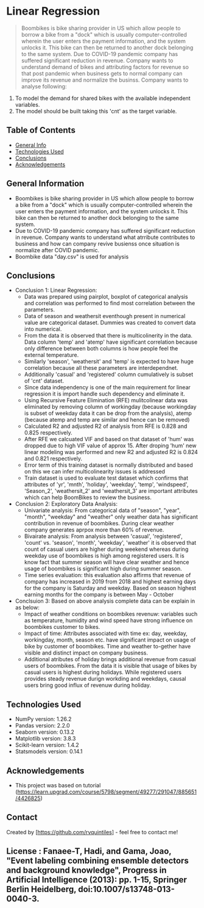 # Linear Regression
> Boombikes is bike sharing provider in US which allow people to borrow a bike from a "dock" which is usually computer-controlled wherein the user enters the payment information, and the system unlocks it. This bike can then be returned to another dock belonging to the same system. Due to COVID-19 pandemic company has suffered significant reduction in revenue. Company wants to understand demand of bikes and attributing factors for revenue so that post pandemic when business gets to normal company can improve its revenue and normalize the businss. Company wants to analyse following:
1. To model the demand for shared bikes with the available independent variables. 
2. The model should be built taking this 'cnt' as the target variable.


## Table of Contents
* [General Info](#general-information)
* [Technologies Used](#technologies-used)
* [Conclusions](#conclusions)
* [Acknowledgements](#acknowledgements)

<!-- You can include any other section that is pertinent to your problem -->

## General Information
- Boombikes is bike sharing provider in US which allow people to borrow a bike from a "dock" which is usually computer-controlled wherein the user enters the payment information, and the system unlocks it. This bike can then be returned to another dock belonging to the same system.
- Due to COVID-19 pandemic company has suffered significant reduction in revenue. Company wants to understand what atrribute contributes to business and how can company revive busienss once situation is normalize after COVID pandemic.
- Boombike data "day.csv" is used for analysis

<!-- You don't have to answer all the questions - just the ones relevant to your project. -->

## Conclusions
- Conclusion 1: Linear Regression:
    - Data was prepared using pairplot, boxplot of categorical analysis and correlation was performed to find most correlation between the parameters.
    - Data of season and weathersit eventhough present in numerical value are categorical dataset. Dummies was created to convert data into numerical.
    - From the data it is observed that there is multicolinerity in the data. Data column 'temp' and 'atemp' have significant correlation because only difference between both columns is how people feel the external temperature. 
    - Similarly 'season', 'weathersit' and 'temp' is expected to have huge correlation because all these parameters are interdependnet. 
    - Additionally 'casual' and 'registered' column cumulatively is subset of 'cnt' dataset. 
    - Since data independency is one of the main requirement for linear regression it is import handle such dependency and eliminate it.
    - Using Recursive Feature Elimination (RFE) mulitcolinear data was eliminated by removing column of workingday (because workingday is subset of weekday data it can be drop from the analysis), atemp (because atemp and temp are similar and hence can be removed)
    - Calculated R2 and adjusted R2 of analysis from RFE  is 0.828 and 0.825 respectively.
    - After RFE we calcuated VIF and based on that dataset of 'hum' was dropped due to high VIF value of approx 15. After droping 'hum' new linear modeling was performed and new R2 and adjusted R2 is 0.824 and 0.821 respectively. 
    - Error term of this training dataset is normally distributed and based on this we can infer multicolinearity issues is addressed
    - Train dataset is used to evaluate test dataset which confirms that attributes of 'yr', 'mnth', 'holiday', 'weekday', 'temp', 'windspeed', 'Season_2', 'weathersit_2' and 'weathersit_3' are important attributes which can help BoomBikes to review the business.  
- Conclusion 2: Exploratory Data Analysis:
    - Univariate analysis: From categorical data of "season", "year", "month", "weekday" and "weather" only weather data has significant contribution in revenue of boombikes. During clear weather company generates aprpox more than 60% of revenue.
    - Bivairate analysis: From analysis between 'casual', 'registered', 'count' vs. 'season', 'month', 'weekday', 'weather' it is observed that count of casual users are higher during weekend whereas during weekday use of boombikes is high among registered users. It is know fact that summer season will have clear weather and hence usage of boombikes is significant high during summer season.
    - Time series evaluation: this evaluation also affirms that revenue of company has increased in 2019 from 2018 and highest earning days for the company is Saturday and weekday. Based on season highest earning months for the company is between May - October
- Conclsuion 3: Based on above analysis complete data can be explain in as below:
    - Impact of weather conditions on boombikes revenuw: variables such as temperature, humidity and wind speed have strong influence on boombikes customer to bikes. 
    - Impact of time: Attributes associated with time ex: day, weekday, workingday, month, season etc. have significant impact on usage of bike by customer of boombikes. Time and weather to-gether have visible and distinct impact on company business.
    - Additional atributes of holiday brings additional revenue from casual users of boombikes. From the data it is visible that usage of bikes by casual users is highest during holidays. While registered users provides steady revenue durign workding and weekdays, causal users bring good influx of revenuw during holiday.

## Technologies Used
- NumPy version: 1.26.2
- Pandas version: 2.2.0
- Seaborn version: 0.13.2
- Matplotlib version: 3.8.3
- Scikit-learn version: 1.4.2
- Statsmodels version: 0.14.1

## Acknowledgements
- This project was based on tutorial (https://learn.upgrad.com/course/5798/segment/49277/291047/885651/4426825) 

## Contact
Created by [https://github.com/rvquintiles] - feel free to contact me!

## License : Fanaee-T, Hadi, and Gama, Joao, "Event labeling combining ensemble detectors and background knowledge", Progress in Artificial Intelligence (2013): pp. 1-15, Springer Berlin Heidelberg, doi:10.1007/s13748-013-0040-3.
<!-- This project is open source and available under the [... License](). -->